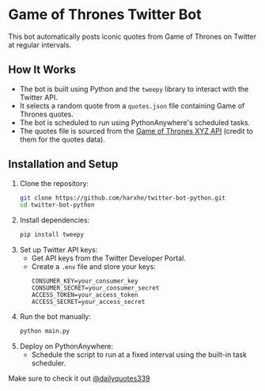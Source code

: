 # Game of Thrones Twitter Bot

This bot automatically posts iconic quotes from Game of Thrones on Twitter at regular intervals.

## How It Works
- The bot is built using Python and the `tweepy` library to interact with the Twitter API.
- It selects a random quote from a `quotes.json` file containing Game of Thrones quotes.
- The bot is scheduled to run using PythonAnywhere's scheduled tasks.
- The quotes file is sourced from the [Game of Thrones XYZ API](https://xyzapi.com) (credit to them for the quotes data).

## Installation and Setup
1. Clone the repository:
   ```bash
   git clone https://github.com/harxhe/twitter-bot-python.git
   cd twitter-bot-python
   ```
2. Install dependencies:
   ```bash
   pip install tweepy
   ```
3. Set up Twitter API keys:
   - Get API keys from the Twitter Developer Portal.
   - Create a `.env` file and store your keys:
     ```
     CONSUMER_KEY=your_consumer_key
     CONSUMER_SECRET=your_consumer_secret
     ACCESS_TOKEN=your_access_token
     ACCESS_SECRET=your_access_secret
     ```
4. Run the bot manually:
   ```bash
   python main.py
   ```
5. Deploy on PythonAnywhere:
   - Schedule the script to run at a fixed interval using the built-in task scheduler.

Make sure to check it out
[@dailyquotes339]([https://x.com/dailyquotes339]) 
